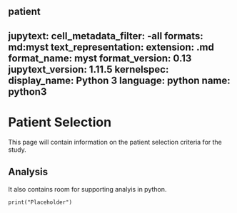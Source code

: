 patient
---
jupytext:
  cell_metadata_filter: -all
  formats: md:myst
  text_representation:
    extension: .md
    format_name: myst
    format_version: 0.13
    jupytext_version: 1.11.5
kernelspec:
  display_name: Python 3
  language: python
  name: python3
---

# Patient Selection

This page will contain information on the patient selection criteria for the study. 

## Analysis

It also contains room for supporting analyis in python.

```{code-cell}
print("Placeholder")
```
